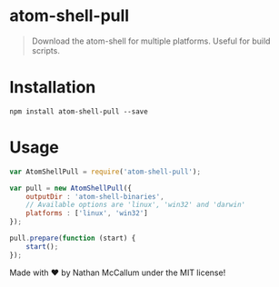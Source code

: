 atom-shell-pull
===============

> Download the atom-shell for multiple platforms. Useful for build scripts.

Installation
============

```
npm install atom-shell-pull --save
```

Usage
=====

```javascript
var AtomShellPull = require('atom-shell-pull');

var pull = new AtomShellPull({
    outputDir : 'atom-shell-binaries',
    // Available options are 'linux', 'win32' and 'darwin'
    platforms : ['linux', 'win32']
});

pull.prepare(function (start) {
    start();
});
```

Made with :heart: by Nathan McCallum under the MIT license!
